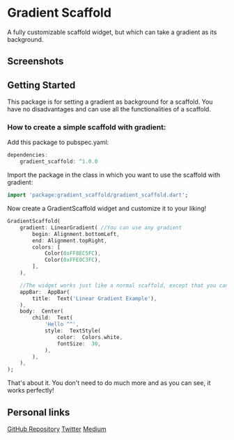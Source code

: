 # Gradient Scaffold
A fully customizable scaffold widget, but which can take a gradient as its background.
## Screenshots
[](https://i.ibb.co/Nt5tKcJ/Simulator-Screen-Shot-i-Phone-12-Pro-2021-07-07-at-20-52-32.png)

[](https://i.ibb.co/Yc1WxxX/Simulator-Screen-Shot-i-Phone-12-Pro-2021-07-07-at-21-03-03.png)

## Getting Started
This package is for setting a gradient as background for a scaffold. You have no disadvantages and can use all the functionalities of a scaffold.

### How to create a simple scaffold with gradient:

Add this package to pubspec.yaml:
```dart
dependencies:
	gradient_scaffold: ^1.0.0
```

Import the package in the class in which you want to use the scaffold with gradient:
```dart
import 'package:gradient_scaffold/gradient_scaffold.dart';
```

Now create a GradientScaffold widget and customize it to your liking!
```dart
GradientScaffold(
	gradient: LinearGradient( //You can use any gradient
		begin: Alignment.bottomLeft,
		end: Alignment.topRight,
		colors: [
			Color(0xFF8EC5FC),
			Color(0xFFE0C3FC),
		],
	),

	//The widget works just like a normal scaffold, except that you can use a gradient as background.
	appBar:  AppBar(
		title:  Text('Linear Gradient Example'),
	),
	body:  Center(
		child:  Text(
			'Hello ^^',
			style:  TextStyle(
				color:  Colors.white,
				fontSize:  30,
			),
		),
	),
);
```
That's about it. You don't need to do much more and as you can see, it works perfectly!


## Personal links
[GitHub Repository](https://github.com/Tomic-Riedel/gradient_scaffold)
[Twitter](https://twitter.com/TomicRiedel)
[Medium](https://tomicriedel.medium.com/)
